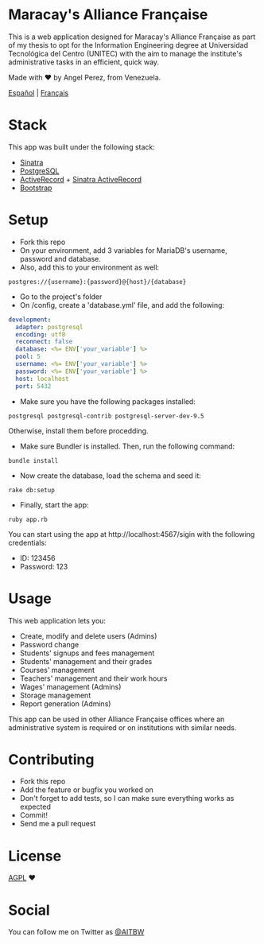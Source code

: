 # Maracay's Alliance Française

This is a web application designed for Maracay's Alliance Française as part of my thesis to opt for
the Information Engineering degree at Universidad Tecnológica del Centro (UNITEC) with the aim to manage the institute's administrative tasks in an efficient, quick way.

Made with ♥ by Angel Perez, from Venezuela.

[Español](./README.md) | [Français](./README.fr.md)

# Stack

This app was built under the following stack:
* [Sinatra](http://www.sinatrarb.com/)
* [PostgreSQL](https://www.postgresql.org/)
* [ActiveRecord](http://guides.rubyonrails.org/active_record_basics.html) + [Sinatra ActiveRecord](https://github.com/janko-m/sinatra-activerecord)
* [Bootstrap](http://getbootstrap.com/)

# Setup
* Fork this repo
* On your environment, add 3 variables for MariaDB's username, password and database.
* Also, add this to your environment as well:

``` shell
postgres://{username}:{password}@{host}/{database}
```

* Go to the project's folder
* On /config, create a 'database.yml' file, and add the following:

``` yaml
development:
  adapter: postgresql
  encoding: utf8
  reconnect: false
  database: <%= ENV['your_variable'] %>
  pool: 5
  username: <%= ENV['your_variable'] %>
  password: <%= ENV['your_variable'] %>
  host: localhost
  port: 5432
```

* Make sure you have the following packages installed:

``` shell
postgresql postgresql-contrib postgresql-server-dev-9.5
```

Otherwise, install them before procedding.

* Make sure Bundler is installed. Then, run the following command:

``` shell
bundle install
```

* Now create the database, load the schema and seed it:

``` shell
rake db:setup
```

* Finally, start the app:

``` shell
ruby app.rb
```

You can start using the app at http://localhost:4567/sigin with the following credentials:
* ID: 123456
* Password: 123

# Usage
This web application lets you:
* Create, modify and delete users (Admins)
* Password change
* Students' signups and fees management
* Students' management and their grades
* Courses' management
* Teachers' management and their work hours
* Wages' management (Admins)
* Storage management
* Report generation (Admins)

This app can be used in other Alliance Française offices where an administrative system is required or on institutions with similar needs.

# Contributing
* Fork this repo
* Add the feature or bugfix you worked on
* Don't forget to add tests, so I can make sure everything works as expected
* Commit!
* Send me a pull request

# License
[AGPL](./LICENSE) ♥

# Social
You can follow me on Twitter as [@AITBW](https://twitter.com/AITBW)
